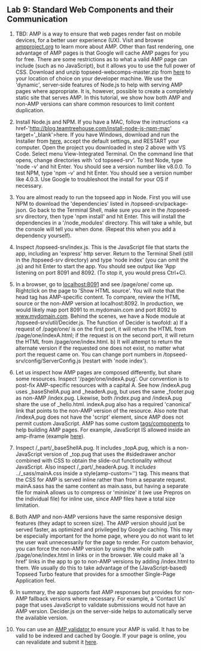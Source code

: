 ## Lab 9: Standard Web Components and their Communication

1. TBD: AMP is a way to ensure that web pages render fast on mobile devices, for a better user experience (UX). Visit and browse <a href='https://www.ampproject.org/learn/overview/' target='_blank'>ampproject.org</a> to learn more about AMP. Other than fast rendering, one advantage of AMP pages is that Google will cache AMP pages for you for free. There are some restrictions as to what a valid AMP page can include (such as no JavaScript), but it allows you to use the full power of CSS. Download and unzip topseed-webcomps-master.zip from <a href='https://github.com/topseed/topseed-webcomps' target='_blank'>here</a> to your location of choice on your developer machine. We use the 'dynamic', server-side features of Node.js to help with serving AMP pages where appropriate. It is, however, possible to create a completely static site that serves AMP. In this tutorial, we show how both AMP and non-AMP versions can share common resources to limit content duplication.

2. Install Node.js and NPM. If you have a MAC, follow the instructions <a href-'http://blog.teamtreehouse.com/install-node-js-npm-mac' target='_blank'>here</a>. If you have Windows, download and run the Installer from <a href='https://nodejs.org/en/download/' target='_blank'>here</a>, accept the default settings, and RESTART your computer. Open the project you downloaded in step 2 above with VS Code. Select menu View-Integrated Terminal. On the command line that opens, change directories with 'cd topseed-srv'. To test Node, type 'node -v' and hit Enter. You should see a version number like v8.0.0. To test NPM, type 'npm -v' and hit Enter. You should see a version number like 4.0.3. Use Google to troubleshoot the install for your OS if necessary. 

3. You are almost ready to run the topseed app in Node. First you will use NPM to download the 'dependencies' listed in /topseed-srv/package-json. Go back to the Terminal Shell, make sure you are in the /topseed-srv directory, then type 'npm install' and hit Enter. This will install the dependencies in a '/node_modules' directory. This will take a while, but the console will tell you when done. (Repeat this when you add a dependency yourself).

4. Inspect /topseed-srv/index.js. This is the JavaScript file that starts the app, including an 'express' http server. Return to the Terminal Shell (still in the /topseed-srv directory) and type 'node index' (you can omit the .js) and hit Enter to start the app. You should see output like 'App listening on port 8091 and 8092. (To stop it, you would press Ctrl+C).

5. In a browser, go to <a href='http://localhost:8091' target='_blank'>localhost:8091</a> and see /page/one/ come up. Rightclick on the page to 'Show HTML source'. You will note that the head tag has AMP-specific content. To compare, review the HTML source or the non-AMP version at localhost:8092.
In production, we would likely map port 8091 to m.mydomain.com and port 8092 to www.mydomain.com. Behind the scenes, we have a Node module at /topseed-srv/util/Decider.js. The function of Decider is twofold: a) If a request of /page/one/ is on the first port, it will return the HTML from /page/one/indexA.html; if the request is on the second port, it will return the HTML from /page/one/index.html.  b) It will attempt to return the alternate version if the requested one does not exist, no matter what port the request came on.
You can change port numbers in /topseed-srv/config/ServerConfig.js (restart with 'node index').

6. Let us inspect how AMP pages are composed differently, but share some resources. Inspect '/page/one/indexA.pug'. Our convention is to post-fix AMP-specific resources with a capital A. See how /indexA.pug uses _baseShellA.pug and _headerA.pug, but uses the same _footer.pug as non-AMP /index.pug.
Likewise, both /index.pug and /indexA.pug share the use of _hello.html.
indexA.pug also has a required 'canonical' link that points to the non-AMP version of the resource. Also note that /indexA,pug does not have the 'script' element, since AMP does not permit custom JavaScript. AMP has some custom <a href='https://www.ampproject.org/docs/reference/components' target='_blank'>tags/components</a> to help building AMP pages. For example, JavaScript IS allowed inside an amp-iframe (example  <a href='https://www.rfidthings.com' target='_blank'>here</a>). 

7. Inspect /_part/_baseShellA.pug. It includes _topA.pug, which is a non-JavaScript version of _top.pug that uses the #sidedrawer anchor combined with CSS to obtain the slide-out functionality without JavaScript. Also inspect /_part/_headerA.pug. It *includes* ../_sass/mainA.css inside a style(amp-custom='') tag. This means that the CSS for AMP is served inline rather than from a separate request. mainA.sass has the same content as main.sass, but having a separate file for mainA allows us to compress or 'mininize' it (we use Prepros on the individual file) for inline use, since AMP files have a total size limitation.

8. Both AMP and non-AMP versions have the same responsive design features (they adapt to screen size). The AMP version should just be served faster, as optimized and privileged by Google caching. This may be especially important for the home page, where you do not want to let the user wait unnecessarily for the page to render. For custom behavior, you can force the non-AMP version by using the whole path /page/one/index.html in links or in the browser. We could make all 'a href' links in the app to go to non-AMP versions by adding /index.html to them. We usually do this to take advantage of the (JavaScript-based) Topseed Turbo feature that provides for a smoother Single-Page Application feel.

9. In summary, the app supports fast AMP responses but provides for non-AMP fallback versions where necessary. For example, a 'Contact Us' page that uses JavaScript to validate submissions would not have an AMP version. Decider.js on the server-side helps to automatically serve the available version.

10. You can use an <a href='https://validator.ampproject.org' target='_blank'>AMP validator </a> to ensure your AMP is valid. It has to be valid to be indexed and cached by Google. If your page is online, you can revalidate and submit it <a href='https://search.google.com/search-console/amp' target='_blank'>here</a>.
